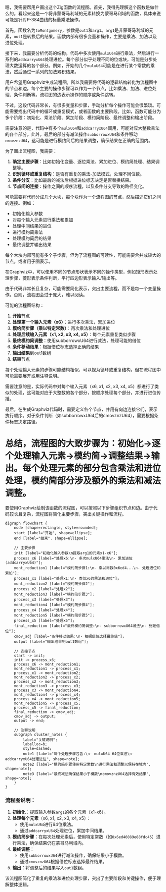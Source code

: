 嗯，我需要帮用户画出这个Zig函数的流程图。首先，我得先理解这个函数是做什么的。看起来这是一个将非蒙哥马利域的元素转换为蒙哥马利域的函数，具体来说可能是针对P-384曲线的标量乘法操作。

首先，函数名为`toMontgomery`，参数是`out1`和`arg1`。`arg1`是非蒙哥马利域的元素，`out1`是转换后的结果。函数内部有很多变量和操作，主要是乘法、加法以及进位处理。

接下来，我需要分析代码的结构。代码中多次使用`mulxU64`进行乘法，然后进行一系列的`addcarryxU64`处理进位。每个部分似乎处理不同的位或块，可能是分步处理大数运算的各个部分。例如，开始的几个`mulxU64`可能是在进行某个常数的乘法，然后通过一系列的加法累积结果。

用户希望用Graphviz生成流程图，所以我需要将代码的逻辑结构转化为流程图中的节点和边。每个主要的操作步骤可以作为一个节点，比如乘法、加法、进位处理、条件判断等。流程图的边表示操作的顺序或条件跳转。

不过，这段代码非常长，有很多变量和步骤，手动分析每个操作可能会很繁琐。可能需要找出代码中的循环或重复模式，或者函数的主要阶段。比如，函数可能分为多个阶段：初始化、乘法阶段、累加阶段、模约简阶段、最终调整和输出阶段。

需要注意的是，代码中有多个`mulxU64`和`addcarryxU64`调用，可能对应大整数乘法的各个部分。此外，最后的部分有减法操作`subborrowxU64`和条件移动`cmovznzU64`，这可能是进行模约简后的结果调整，确保结果在正确的范围内。

为了画出流程图，我需要：

1. **确定主要步骤**：比如初始化变量、逐位乘法、累加进位、模约简处理、结果调整等。
2. **识别循环或重复结构**：是否有重复的乘法-加法模式，处理不同位数。
3. **条件分支**：比如最后的减法后根据进位标志决定是否替换结果。
4. **节点间的连接**：操作之间的顺序流程，以及条件分支导致的路径变化。

可能需要将代码分成几个大块，每个块作为一个流程图的节点，然后描述它们之间的连接。例如：

- 初始化输入参数
- 对每个输入元素进行乘法和累加
- 处理中间结果的进位
- 进行模约简乘法
- 处理模约简后的结果
- 最终调整并输出结果

每个大块内部可能有多个子步骤，但为了流程图的可读性，可能需要合并成较大的节点，或者用子图表示。

在Graphviz中，可以使用不同的节点形状表示不同的操作类型，例如矩形表示处理步骤，菱形表示条件判断，平行四边形表示输入/输出等。

由于代码非常长且复杂，可能需要简化表示，突出主要流程，而不是每一个变量操作。否则，流程图会过于庞大，难以阅读。

可能的流程图结构：

1. **开始**节点
2. **处理第一个输入元素（x6）**：进行多次乘法，累加进位
3. **模约简步骤（乘以特定常数）**：再次乘法和处理进位
4. **处理后续输入元素（x1, x2, x3, x4, x5）**：每个元素重复类似步骤
5. **最终模约简调整**：使用subborrowxU64进行减法，处理可能的借位
6. **条件移动结果**：根据借位标志选择正确的结果
7. **输出结果**到out1数组
8. **结束**节点

每个处理输入元素的步骤可能结构相似，可以视为循环或重复结构，但在流程图中可能需要展开或用注释说明。

需要注意的是，实际代码中对每个输入元素（x6, x1, x2, x3, x4, x5）都进行了类似的处理，这可能对应于大整数的各个部分，按顺序处理每个部分，并进行进位传播。

最后，在生成Graphviz代码时，需要定义各个节点，并用有向边连接它们，表示执行顺序。对于条件判断（如subborrowxU64后的cmovznzU64），需要根据条件标志决定路径。

总结，流程图的大致步骤为：初始化→逐个处理输入元素→模约简→调整结果→输出。每个处理元素的部分包含乘法和进位处理，模约简部分涉及额外的乘法和减法调整。
================================================
要使用Graphviz绘制该函数的流程图，可以按照以下步骤组织节点和边。由于代码较长且复杂，流程图将简化主要步骤，突出关键操作和流程。

```graphviz
digraph flowchart {
    node [shape=rectangle, style=rounded];
    start [label="开始", shape=ellipse];
    end [label="结束", shape=ellipse];
    
    // 主要步骤
    init [label="初始化输入参数\n提取arg1的元素x1-x6"];
    process_x6 [label="处理x6:\n- 多次mulxU64乘法\n- 累加进位(addcarryxU64)"];
    mont_reduction1 [label="模约简步骤1:\n- 乘以常数0x6ed4...\n- 处理进位和累加"];
    process_x1 [label="处理x1:\n- 类似x6的乘法和进位"];
    mont_reduction2 [label="模约简步骤2"];
    process_x2 [label="处理x2"];
    mont_reduction3 [label="模约简步骤3"];
    process_x3 [label="处理x3"];
    mont_reduction4 [label="模约简步骤4"];
    process_x4 [label="处理x4"];
    mont_reduction5 [label="模约简步骤5"];
    process_x5 [label="处理x5"];
    final_reduction [label="最终模约简调整:\n- subborrowxU64减法\n- 处理借位"];
    cmov_adj [label="条件移动结果:\n- 根据借位选择最终值"];
    output [label="输出结果到out1数组"];

    // 连接节点
    start -> init;
    init -> process_x6;
    process_x6 -> mont_reduction1;
    mont_reduction1 -> process_x1;
    process_x1 -> mont_reduction2;
    mont_reduction2 -> process_x2;
    process_x2 -> mont_reduction3;
    mont_reduction3 -> process_x3;
    process_x3 -> mont_reduction4;
    mont_reduction4 -> process_x4;
    process_x4 -> mont_reduction5;
    mont_reduction5 -> process_x5;
    process_x5 -> final_reduction;
    final_reduction -> cmov_adj;
    cmov_adj -> output;
    output -> end;

    // 注释说明
    subgraph cluster_notes {
        label="关键说明";
        labelloc=b;
        style=dashed;
        note1 [label="每个处理步骤包含:\n- mulxU64 64位乘法\n- addcarryxU64处理进位", shape=note];
        note2 [label="模约简步骤使用特定常数\n进行乘法和调整以保持在域内", shape=note];
        note3 [label="最终减法确保结果小于模数\ncmovznzU64选择有效结果", shape=note];
    }
}
```

### 流程图说明：
1. **初始化**：提取输入参数`arg1`的各个元素（x1-x6）。
2. **处理每个元素**（x6, x1, x2, x3, x4, x5）：
   - 使用`mulxU64`进行64位乘法。
   - 通过`addcarryxU64`处理进位，累加中间结果。
3. **模约简步骤**：在每次处理元素后，使用特定常数（如`0x6ed46089e88fdc45`）进行乘法，确保结果仍在蒙哥马利域内。
4. **最终调整**：
   - 使用`subborrowxU64`进行减法操作，确保结果小于模数。
   - 通过`cmovznzU64`根据借位标志选择最终结果。
5. **输出**：将调整后的结果写入`out1`数组。

该流程图简化了重复的乘法和进位处理步骤，突出了主要阶段和关键操作，便于理解整体逻辑。